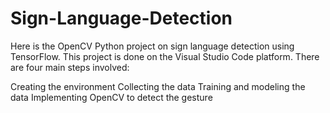 # Sign-Language-Detection

Here is the OpenCV Python project on sign language detection using TensorFlow. This project is done on the Visual Studio Code platform. There are four main steps involved:

Creating the environment
Collecting the data
Training and modeling the data
Implementing OpenCV to detect the gesture


